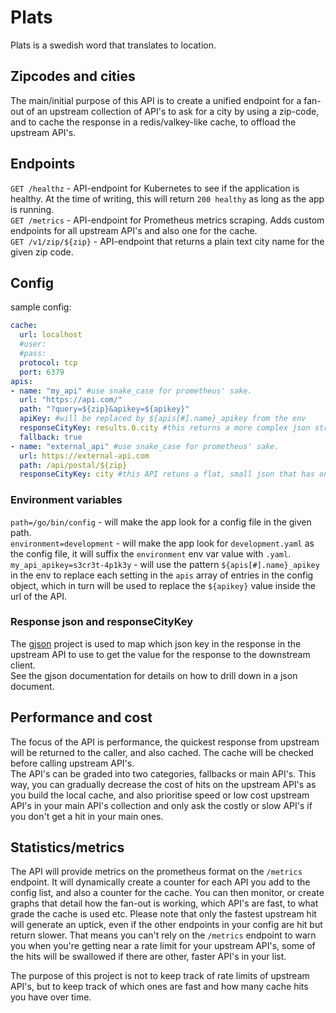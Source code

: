 # Plats
Plats is a swedish word that translates to location.
## Zipcodes and cities
The main/initial purpose of this API is to create a unified endpoint for a fan-out of an upstream collection of API's to ask for a city by using a zip-code, and to cache the response in a redis/valkey-like cache, to offload the upstream API's.  
## Endpoints
`GET /healthz` - API-endpoint for Kubernetes to see if the application is healthy. At the time of writing, this will return `200 healthy` as long as the app is running.  
`GET /metrics` - API-endpoint for Prometheus metrics scraping. Adds custom endpoints for all upstream API's and also one for the cache.  
`GET /v1/zip/${zip}` - API-endpoint that returns a plain text city name for the given zip code.  

## Config
sample config:
```yaml
cache:
  url: localhost
  #user:
  #pass:
  protocol: tcp
  port: 6379
apis: 
- name: "my_api" #use snake_case for prometheus' sake.
  url: "https://api.com/"
  path: "?query=${zip}&apikey=${apikey}"
  apiKey: #will be replaced by ${apis[#].name}_apikey from the env
  responseCityKey: results.0.city #this returns a more complex json structure.
  fallback: true
- name: "external_api" #use snake_case for prometheus' sake.
  url: https://external-api.com
  path: /api/postal/${zip}
  responseCityKey: city #this API retuns a flat, small json that has one key/value-pair so the gjson mapping is simple.
```  
### Environment variables
`path=/go/bin/config` - will make the app look for a config file in the given path.  
`environment=development` - will make the app look for `development.yaml` as the config file, it will suffix the `environment` env var value with `.yaml`.  
`my_api_apikey=s3cr3t-4p1k3y` - will use the pattern `${apis[#].name}_apikey` in the env to replace each setting in the `apis` array of entries in the config object, which in turn will be used to replace the `${apikey}` value inside the url of the API.   

### Response json and responseCityKey
The [gjson](https://github.com/tidwall/gjson) project is used to map which json key in the response in the upstream API to use to get the value for the response to the downstream client.  
See the gjson documentation for details on how to drill down in a json document.

## Performance and cost 
The focus of the API is performance, the quickest response from upstream will be returned to the caller, and also cached. The cache will be checked before calling upstream API's.  
The API's can be graded into two categories, fallbacks or main API's. This way, you can gradually decrease the cost of hits on the upstream API's as you build the local cache, and also prioritise speed or low cost upstream API's in your main API's collection and only ask the costly or slow API's if you don't get a hit in your main ones.

## Statistics/metrics
The API will provide metrics on the prometheus format on the `/metrics` endpoint. It will dynamically create a counter for each API you add to the config list, and also a counter for the cache. You can then monitor, or create graphs that detail how the fan-out is working, which API's are fast, to what grade the cache is used etc. Please note that only the fastest upstream hit will generate an uptick, even if the other endpoints in your config are hit but return slower. That means you can't rely on the `/metrics` endpoint to warn you when you're getting near a rate limit for your upstream API's, some of the hits will be swallowed if there are other, faster API's in your list.  

The purpose of this project is not to keep track of rate limits of upstream API's, but to keep track of which ones are fast and how many cache hits you have over time.  

